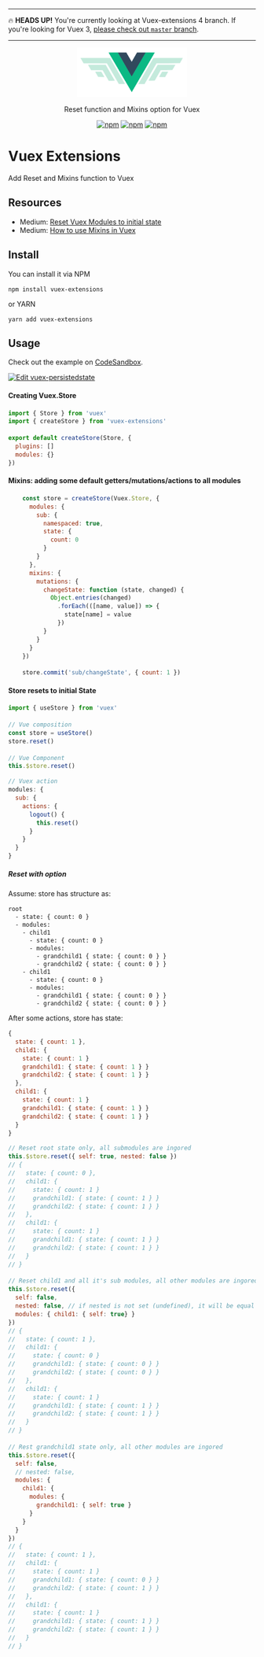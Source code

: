 
---

:fire: **HEADS UP!** You're currently looking at Vuex-extensions 4 branch. If you're looking for Vuex 3, [please check out `master` branch](https://github.com/huybuidac/vuex-extensions/tree/master).

---

<p align="center">
  <img alt="vuex-extensions" height="100" src="./docs/images/logo.png">
</p>
<p align="center">
   Reset function and Mixins option for Vuex
</p>
<p align="center">
  <a href="https://circleci.com/gh/huybuidac/vuex-extensions"><img alt="npm" src="https://circleci.com/gh/huybuidac/vuex-extensions.svg?style=svg"></a>
  <a href="https://badge.fury.io/js/vuex-extensions"><img alt="npm" src="https://badge.fury.io/js/vuex-extensions.svg"></a>
  <a href="https://coveralls.io/github/huybuidac/vuex-extensions?branch=master"><img alt="npm" src="https://coveralls.io/repos/github/huybuidac/vuex-extensions/badge.svg?branch=master"></a>
</p>


# Vuex Extensions
Add Reset and Mixins function to Vuex

## Resources

* Medium: [Reset Vuex Modules to initial state](https://medium.com/@huybuidac_12792/reset-vuex-module-state-d2573bfbd78)
* Medium: [How to use Mixins in Vuex](https://medium.com/@huybuidac_12792/how-to-use-mixins-in-vuex-777f7dc0e5a6)

## Install
You can install it via NPM
```console
npm install vuex-extensions
```

or YARN
```console
yarn add vuex-extensions
```

## Usage

Check out the example on [CodeSandbox](https://codesandbox.io/s/lively-thunder-hrh2o).

[![Edit vuex-persistedstate](https://codesandbox.io/static/img/play-codesandbox.svg)](https://codesandbox.io/s/lively-thunder-hrh2o)

#### Creating Vuex.Store
```js
import { Store } from 'vuex'
import { createStore } from 'vuex-extensions'

export default createStore(Store, {
  plugins: []
  modules: {}
})
```

#### Mixins: adding some default getters/mutations/actions to all modules
```js
    const store = createStore(Vuex.Store, {
      modules: {
        sub: {
          namespaced: true,
          state: {
            count: 0
          }
        }
      },
      mixins: {
        mutations: {
          changeState: function (state, changed) {
            Object.entries(changed)
              .forEach(([name, value]) => {
                state[name] = value
              })
          }
        }
      }
    })
    
    store.commit('sub/changeState', { count: 1 })
```

#### Store resets to initial State
```js
import { useStore } from 'vuex'

// Vue composition
const store = useStore()
store.reset()

// Vue Component
this.$store.reset()
```

```js
// Vuex action
modules: {
  sub: {
    actions: {
      logout() {
        this.reset()
      }
    }
  }
}
```

##### Reset with option
Assume: store has structure as:
```
root
  - state: { count: 0 }
  - modules:
    - child1
      - state: { count: 0 }
      - modules:
        - grandchild1 { state: { count: 0 } }
        - grandchild2 { state: { count: 0 } }
    - child1
      - state: { count: 0 }
      - modules:
        - grandchild1 { state: { count: 0 } }
        - grandchild2 { state: { count: 0 } }
```

After some actions, store has state:
```js
{
  state: { count: 1 },
  child1: { 
    state: { count: 1 }
    grandchild1: { state: { count: 1 } }
    grandchild2: { state: { count: 1 } }
  },
  child1: {
    state: { count: 1 }
    grandchild1: { state: { count: 1 } }
    grandchild2: { state: { count: 1 } }
  }
}
```

```js
// Reset root state only, all submodules are ingored
this.$store.reset({ self: true, nested: false })
// {
//   state: { count: 0 },
//   child1: { 
//     state: { count: 1 }
//     grandchild1: { state: { count: 1 } }
//     grandchild2: { state: { count: 1 } }
//   },
//   child1: {
//     state: { count: 1 }
//     grandchild1: { state: { count: 1 } }
//     grandchild2: { state: { count: 1 } }
//   }
// }

// Reset child1 and all it's sub modules, all other modules are ingored
this.$store.reset({ 
  self: false,
  nested: false, // if nested is not set (undefined), it will be equal to self
  modules: { child1: { self: true} }
})
// {
//   state: { count: 1 },
//   child1: { 
//     state: { count: 0 }
//     grandchild1: { state: { count: 0 } }
//     grandchild2: { state: { count: 0 } }
//   },
//   child1: {
//     state: { count: 1 }
//     grandchild1: { state: { count: 1 } }
//     grandchild2: { state: { count: 1 } }
//   }
// }

// Rest grandchild1 state only, all other modules are ingored
this.$store.reset({ 
  self: false,
  // nested: false,
  modules: { 
    child1: {
      modules: {
        grandchild1: { self: true }
      }
    } 
  }
})
// {
//   state: { count: 1 },
//   child1: { 
//     state: { count: 1 }
//     grandchild1: { state: { count: 0 } }
//     grandchild2: { state: { count: 1 } }
//   },
//   child1: {
//     state: { count: 1 }
//     grandchild1: { state: { count: 1 } }
//     grandchild2: { state: { count: 1 } }
//   }
// }
```

